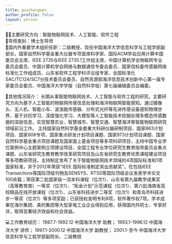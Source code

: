 ```yaml
---
title: guozhongwen
author_profile: false
layout: person
---
```


👨‍🏫主要研究方向：智能物联网技术、人工智能、软件工程
<br>🧑导师类别：博士生导师
<br>🏫国内外重要学术组织任职：二级教授，现任中国海洋大学信息科学与工程学部副部长，国家自然科学基金重大仪器专项首席科学家、国际ACM学会应用计算中国委员会主席、IEEE 2735与IEEE 2735.1工作组主席、中国计算机学会物联网专业委员会委员、中国计算机学会网络与数据通信专委会委员、国家信标委传感器网络标准化工作组成员、山东省软件工程学科评议组专家、全国标准化SAC/TC124/SC7分技术委员会委员、自然资源部海洋信息技术创新中心第一届专家委员会委员、中国海洋大学学报（自然科学版）第七届编辑委员会编委。

📑其他情况简介： 长期从事智能物联网技术、人工智能与软件工程的研究，主要研究方向为基于人工智能的物联网传感信息处理和海洋物联网智能感知。通过摄像头、无人机、智能小车、波浪能传感器、分布式光纤等先进传感设备感知物理世界，基于对抗学习、深度强化学习、大模型等人工智能技术挖掘处理多模态传感数据的深层信息，实现智慧农业、智慧城市、智慧交通、智慧海洋等智能物联网研究领域前沿工作。 主持国家自然科学基金委重大科研仪器研制项目、国家863计划项目、国家908专项、国家重点研发计划项目课题、国家973计划项目课题、国家自然科学基金重点项目课题及国家面上基金项目等多项科研项目，主持中国专业学位案例中心主题案例立项建设项目、全国工程专业学位研究生教育指导委员会重点课题、山东省研究生教育教学改革研究项目及山东省研究生教育优质课程建设项目等多项教研项目。主持制定发布了关于智能物联网技术领域的4项国际标准和1项国家标准，并于2012年荣获“IEEE 国际标准制定突出贡献奖”。在包括IEEE Transactions等国际顶级刊物及SENSYS、RTSS等国际顶级会议发表学术论文100余篇；荣获第二批国家级一流本科课程（位次1）、山东省第九届教学成果奖（高等教育类）一等奖（位次1）、“拓金计划”示范课程（位次1）、第六批海南省高校精品在线开放课程（位次1）、山东省科技进步二等奖（位次1）和青岛市科技进步一等奖（位次1）等多项奖励；已获授权发明专利8项，软件著作权7项。学术成果在海尔集团、美的集团等大型家电工业企业得到应用，获得国内外院士、专家好评，取得显著经济效益和社会效益。

💻工作教育经历：
1987.7-1992.12 中国海洋大学 助教；
1993.1-1996.12 中国海洋大学 讲师；
1997.1-2000.12 中国海洋大学 副教授；
2001.1-至今 中国海洋大学 信息科学与工程学部副院长、二级教授